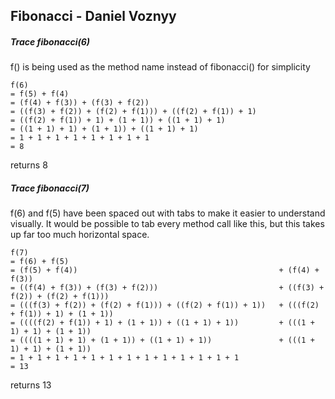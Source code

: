 ## Fibonacci - Daniel Voznyy

##### Trace fibonacci(6)

f() is being used as the method name instead of fibonacci() for simplicity

```
f(6)
= f(5) + f(4)
= (f(4) + f(3)) + (f(3) + f(2))
= ((f(3) + f(2)) + (f(2) + f(1))) + ((f(2) + f(1)) + 1)
= ((f(2) + f(1)) + 1) + (1 + 1)) + ((1 + 1) + 1)
= ((1 + 1) + 1) + (1 + 1)) + ((1 + 1) + 1)
= 1 + 1 + 1 + 1 + 1 + 1 + 1 + 1
= 8
```
returns 8

##### Trace fibonacci(7)

f(6) and f(5) have been spaced out with tabs to make it easier to understand visually. It would be possible to tab 
every method call like this, but this takes up far too much horizontal space.

```
f(7)
= f(6) + f(5)
= (f(5) + f(4))                                             + (f(4) + f(3))
= ((f(4) + f(3)) + (f(3) + f(2)))                           + ((f(3) + f(2)) + (f(2) + f(1)))
= (((f(3) + f(2)) + (f(2) + f(1))) + ((f(2) + f(1)) + 1))   + (((f(2) + f(1)) + 1) + (1 + 1))
= ((((f(2) + f(1)) + 1) + (1 + 1)) + ((1 + 1) + 1))         + (((1 + 1) + 1) + (1 + 1)) 
= ((((1 + 1) + 1) + (1 + 1)) + ((1 + 1) + 1))               + (((1 + 1) + 1) + (1 + 1)) 
= 1 + 1 + 1 + 1 + 1 + 1 + 1 + 1 + 1 + 1 + 1 + 1 + 1
= 13
```
returns 13